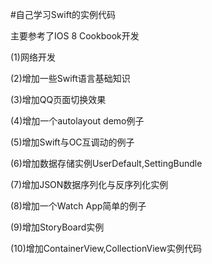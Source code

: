 #自己学习Swift的实例代码

主要参考了IOS 8 Cookbook开发

(1)网络开发

(2)增加一些Swift语言基础知识

(3)增加QQ页面切换效果

(4)增加一个autolayout demo例子

(5)增加Swift与OC互调动的例子

(6)增加数据存储实例UserDefault,SettingBundle

(7)增加JSON数据序列化与反序列化实例

(8)增加一个Watch App简单的例子

(9)增加StoryBoard实例

(10)增加ContainerView,CollectionView实例代码
